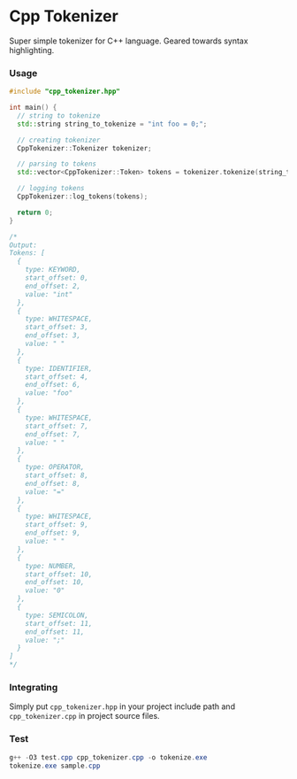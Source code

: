 # Cpp Tokenizer
Super simple tokenizer for C++ language. Geared towards syntax highlighting.

### Usage
```cpp
#include "cpp_tokenizer.hpp"

int main() {
  // string to tokenize
  std::string string_to_tokenize = "int foo = 0;";

  // creating tokenizer
  CppTokenizer::Tokenizer tokenizer;

  // parsing to tokens
  std::vector<CppTokenizer::Token> tokens = tokenizer.tokenize(string_to_tokenize);

  // logging tokens
  CppTokenizer::log_tokens(tokens);

  return 0;
}

/*
Output:
Tokens: [
  {
    type: KEYWORD,
    start_offset: 0,
    end_offset: 2,
    value: "int"
  },
  {
    type: WHITESPACE,
    start_offset: 3,
    end_offset: 3,
    value: " "
  },
  {
    type: IDENTIFIER,
    start_offset: 4,
    end_offset: 6,
    value: "foo"
  },
  {
    type: WHITESPACE,
    start_offset: 7,
    end_offset: 7,
    value: " "
  },
  {
    type: OPERATOR,
    start_offset: 8,
    end_offset: 8,
    value: "="
  },
  {
    type: WHITESPACE,
    start_offset: 9,
    end_offset: 9,
    value: " "
  },
  {
    type: NUMBER,
    start_offset: 10,
    end_offset: 10,
    value: "0"
  },
  {
    type: SEMICOLON,
    start_offset: 11,
    end_offset: 11,
    value: ";"
  }
]
*/
```

### Integrating
Simply put `cpp_tokenizer.hpp` in your project include path and `cpp_tokenizer.cpp` in project source files.

### Test
```powershell
g++ -O3 test.cpp cpp_tokenizer.cpp -o tokenize.exe
tokenize.exe sample.cpp
```
